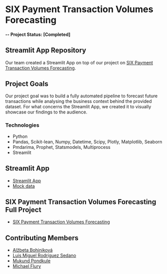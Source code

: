 # SIX Payment Transaction Volumes Forecasting

#### -- Project Status: [Completed]

## Streamlit App Repository
Our team created a Streamlit App on top of our project on [SIX Payment Transaction Volumes Forecasting](https://github.com/mikjf/six_transaction_volumes_forecasting).

## Project Goals
Our project goal was to build a fully automated pipeline to forecast future transactions while analysing the business context behind the provided dataset. For what concerns the Streamlit App, we created it to visually showcase our findings to the audience.

### Technologies
* Python
* Pandas, Scikit-lean, Numpy, Datetime, Scipy, Plotly, Matplotlib, Seaborn
* Pmdarima, Prophet, Statsmodels, Multiprocess
* Streamlit

## Streamlit App
* [Streamlit App](https://mikjf-six-streamlit-app-srcapp-xhhc83.streamlit.app/)
* [Mock data](https://github.com/mikjf/six_streamlit_app/blob/main/mock_data/Mock_Time_Series_Merchants_Transactions_Anonymized.csv)

## SIX Payment Transaction Volumes Forecasting Full Project
* [SIX Payment Transaction Volumes Forecasting](https://github.com/mikjf/six_transaction_volumes_forecasting)

## Contributing Members
* [Alžbeta Bohiniková](https://github.com/Betka112)
* [Luis Miguel Rodríguez Sedano](https://github.com/Euphorbix)
* [Mukund Pondkule](https://github.com/mpondkule)
* [Michael Flury](https://github.com/mikjf)

